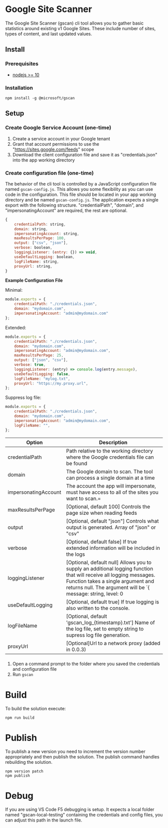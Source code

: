 # Google Site Scanner

The Google Site Scanner (gscan) cli tool allows you to gather basic statistics around existing v1 Google Sites. These include number of sites, types of content, and last updated values.

## Install

### Prerequisites

- [nodejs >= 10](https://nodejs.org)

### Installation

`npm install -g @microsoft/gscan`

## Setup

### Create Google Service Account (one-time)

1. Create a service account in your Google tenant
2. Grant that account permissions to use the "https://sites.google.com/feeds" scope
3. Download the client configuration file and save it as "credentials.json" into the app working directory

### Create configuration file (one-time)

The behavior of the cli tool is controlled by a JavaScript configuration file named `gscan-config.js`. This allows you some flexibility as you can use code in the configuration. This file should be located in your app working directory and be named `gscan-config.js`. The application expects a single export with the following structure. "credentialPath", "domain", and "impersonatingAccount" are required, the rest are optional.

```JavaScript
{
    credentialPath: string,
    domain: string,
    impersonatingAccount: string,
    maxResultsPerPage: 100,
    output: ["csv", "json"],
    verbose: boolean,
    loggingListener: (entry: {}) => void,
    useDefaultLogging: boolean,
    logFileName: string,
    proxyUrl: string,
}
```

**Example Configuration File**

Minimal:
```JavaScript
module.exports = {
    credentialPath: "./credentials.json",
    domain: "mydomain.com",
    impersonatingAccount: "admin@mydomain.com"
};
```

Extended:
```JavaScript
module.exports = {
    credentialPath: "./credentials.json",
    domain: "mydomain.com",
    impersonatingAccount: "admin@mydomain.com",
    maxResultsPerPage: 25,
    output: ["json", "csv"],
    verbose: true,
    loggingListener: (entry) => console.log(entry.message),
    useDefaultLogging: false,
    logFileName: "mylog.txt",
    proxyUrl: "https://my.proxy.url",
};
```

Suppress log file:
```JavaScript
module.exports = {
    credentialPath: "./credentials.json",
    domain: "mydomain.com",
    impersonatingAccount: "admin@mydomain.com",
    logFileName: "",
};
```

|Option|Description|
|--|--|
|credentialPath|Path relative to the working directory where the Google credentials file can be found|
|domain|The Google domain to scan. The tool can process a single domain at a time|
|impersonatingAccount|The account the app will impersonate, must have access to all of the sites you want to scan.=|
|maxResultsPerPage|[Optional, default 100] Controls the page size when reading feeds|
|output|[Optional, default "json"] Controls what output is generated. Array of "json" or "csv"|
|verbose|[Optional, default false] If true extended information will be included in the logs|
|loggingListener|[Optional, default null] Allows you to supply an additional logging function that will receive all logging messages. Function takes a single argument and returns null. The argument will be `{ message: string, level: 0|1|2|3|99, data: any }`. 0 = Verbose|
|useDefaultLogging|[Optional, default true] If true logging is also written to the console.|
|logFileName|[Optional, default 'gscan_log_{timestamp}.txt'] Name of the log file, set to empty string to supress log file generation.|
|proxyUrl|[Optional]Url to a network proxy (added in 0.0.3)|

###

1. Open a command prompt to the folder where you saved the credentials and configuration file
2. Run `gscan`

# Build

To build the solution execute:

```CMD
npm run build
```

# Publish

To publish a new version you need to increment the version number appropriately and then publish the solution. The publish command handles rebuilding the solution.

```CMD
npm version patch
npm publish
```

# Debug

If you are using VS Code F5 debugging is setup. It expects a local folder named "gscan-local-testing" containing the credentials and config files, you can adjust this path in the launch file.

